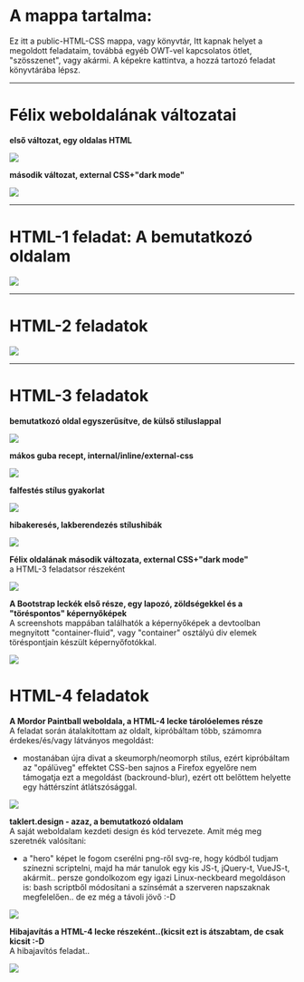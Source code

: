 # **A mappa tartalma:**

Ez itt a public-HTML-CSS mappa, vagy könyvtár, Itt kapnak helyet a megoldott feladataim, továbbá
egyéb OWT-vel kapcsolatos ötlet, "szösszenet", vagy akármi.
A képekre kattintva, a hozzá tartozó feladat könyvtárába lépsz.
***

# **Félix weboldalának változatai**

**első változat, egy oldalas HTML**

<a href="https://github.com/taklert/public-HTML-CSS/tree/master/felix-foto-projekt/felix-foto-1"><img src="/thumbnails/felix-foto-projekt.jpg"></a>

**második változat, external CSS+"dark mode"**

<a href="https://github.com/taklert/public-HTML-CSS/tree/master/felix-foto-projekt/felix-foto-2"><img src="/thumbnails/felix-foto-2.jpg"></a>
***

# **HTML-1 feladat: A bemutatkozó oldalam**

<a href="https://github.com/taklert/public-HTML-CSS/tree/master/HTML-1"><img src="/thumbnails/sajat_bemutatkozo_oldal.jpg"></a>
***

# **HTML-2 feladatok**

<a href="https://github.com/taklert/public-HTML-CSS/tree/master/HTML-2"><img src="/thumbnails/egyeni_tablazat.jpg"></a>
***

# **HTML-3 feladatok**

**bemutatkozó oldal egyszerűsítve, de külső stíluslappal**

<a href="https://github.com/taklert/public-HTML-CSS/tree/master/HTML-3/bemutatkozas"><img src="/thumbnails/bemutatkozas_ver_2.jpg"></a>

**mákos guba recept, internal/inline/external-css**

<a href="https://github.com/taklert/public-HTML-CSS/tree/master/HTML-3/gyakorlat-1"><img src="/thumbnails/guba.jpg"></a>

**falfestés stílus gyakorlat**

<a href="https://github.com/taklert/public-HTML-CSS/tree/master/HTML-3/gyakorlat-2"><img src="/thumbnails/falfestes.jpg"></a>

**hibakeresés, lakberendezés stílushibák**

<a href="https://github.com/taklert/public-HTML-CSS/tree/master/HTML-3/hibakereses"><img src="/thumbnails/lakberendezes.jpg"></a>

**Félix oldalának második változata, external CSS+"dark mode"**
<br>a HTML-3 feladatsor részeként

<a href="https://github.com/taklert/public-HTML-CSS/tree/master/felix-foto-projekt/felix-foto-2"><img src="/thumbnails/felix-foto-2.jpg"></a>

**A Bootstrap leckék első része, egy lapozó, zöldségekkel és a "töréspontos" képernyőképek**
<br>A screenshots mappában találhatók a képernyőképek a devtoolban megnyitott "container-fluid", vagy "container" osztályú div elemek töréspontjain készült képernyőfotókkal.

<a href="https://github.com/taklert/public-HTML-CSS/tree/master/bootstrap_1"><img src="/thumbnails/bootstrap_1-carousel.jpg"></a>


# **HTML-4 feladatok**

**A Mordor Paintball weboldala, a HTML-4 lecke tárolóelemes része**
<br>A feladat során átalakítottam az oldalt, kipróbáltam több, számomra érdekes/és/vagy látványos megoldást:
- mostanában újra divat a skeumorph/neomorph stílus, ezért kipróbáltam az "opálüveg" effektet CSS-ben
sajnos a Firefox egyelőre nem támogatja ezt a megoldást (backround-blur), ezért ott belőttem helyette egy háttérszínt átlátszósággal.

<a href="https://github.com/taklert/public-HTML-CSS/tree/master/HTML-4/tarolo-elemek-gyakorlat"><img src="./thumbnails/mordor-paintball.jpg"></a>

**taklert.design - azaz, a bemutatkozó oldalam**
<br>A saját weboldalam kezdeti design és kód tervezete. Amit még meg szeretnék valósítani:
- a "hero" képet le fogom cserélni png-ről svg-re, hogy kódból tudjam színezni scriptelni, majd ha már tanulok egy kis JS-t, jQuery-t, VueJS-t, akármit..
  persze gondolkozom egy igazi Linux-neckbeard megoldáson is: bash scriptből módosítani a színsémát a szerveren napszaknak megfelelően.. de ez még a távoli jövő :-D

<a href="https://github.com/taklert/public-HTML-CSS/tree/master/HTML-4/bemutatkozas"><img src="./thumbnails/taklert_design.jpg"></a>

**Hibajavítás a HTML-4 lecke részeként..(kicsit ezt is átszabtam, de csak kicsit :-D**
<br>A hibajavítós feladat..

<a href="https://github.com/taklert/public-HTML-CSS/tree/master/HTML-4/bemutatkozas"><img src="./thumbnails/hibajavitas_screenshot.jpg"></a>